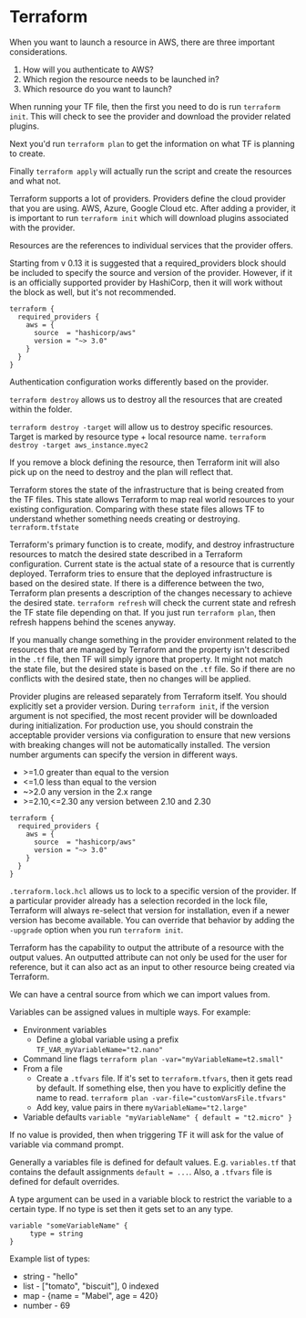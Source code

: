 <h1>Terraform</h1>
When you want to launch a resource in AWS, there are three important considerations.

1. How will you authenticate to AWS?
2. Which region the resource needs to be launched in?
3. Which resource do you want to launch?

When running your TF file, then the first you need to do is run `terraform init`.
This will check to see the provider and download the provider related plugins.

Next you'd run `terraform plan` to get the information on what TF is planning
to create.

Finally `terraform apply` will actually run the script and create the resources 
and what not.

Terraform supports a lot of providers. Providers define the cloud provider that
you are using. AWS, Azure, Google Cloud etc. After adding a provider, it is
important to run `terraform init` which will download plugins associated with the
provider.

Resources are the references to individual services that the provider offers.

Starting from v 0.13 it is suggested that a required_providers block should be 
included to specify the source and version of the provider. However, if it is
an officially supported provider by HashiCorp, then it will work without the
block as well, but it's not recommended.
````
terraform {
  required_providers {
    aws = {
      source  = "hashicorp/aws"
      version = "~> 3.0"
    }
  }
}
````

Authentication configuration works differently based on the provider.

`terraform destroy` allows us to destroy all the resources that are created
within the folder.

`terraform destroy -target` will allow us to destroy specific resources. Target
is marked by resource type + local resource name.
`terraform destroy -target aws_instance.myec2`

If you remove a block defining the resource, then Terraform init will also pick 
up on the need to destroy and the plan will reflect that.

Terraform stores the state of the infrastructure that is being created from
the TF files. This state allows Terraform to map real world resources to your
existing configuration. Comparing with these state files allows TF to understand
whether something needs creating or destroying. `terraform.tfstate`

Terraform's primary function is to create, modify, and destroy infrastructure
resources to match the desired state described in a Terraform configuration.
Current state is the actual state of a resource that is currently deployed.
Terraform tries to ensure that the deployed infrastructure is based on the
desired state. If there is a difference between the two, Terraform plan presents
a description of the changes necessary to achieve the desired state. `terraform
refresh` will check the current state and refresh the TF state file depending on
that. If you just run `terraform plan`, then refresh happens behind the scenes
anyway.

If you manually change something in the provider environment related to the
resources that are managed by Terraform and the property isn't described in
the `.tf` file, then TF will simply ignore that property. It might not match
the state file, but the desired state is based on the `.tf` file. So if there
are no conflicts with the desired state, then no changes will be applied.

Provider plugins are released separately from Terraform itself. You should 
explicitly set a provider version. During `terraform init`, if the version
argument is not specified, the most recent provider will be downloaded 
during initialization. For production use, you should constrain the acceptable
provider versions via configuration to ensure that new versions with breaking 
changes will not be automatically installed. The version number arguments
can specify the version in different ways.
* \>=1.0 greater than equal to the version
* <=1.0 less than equal to the version
* ~>2.0 any version in the 2.x range
* \>=2.10,<=2.30 any version between 2.10 and 2.30
````
terraform {
  required_providers {
    aws = {
      source  = "hashicorp/aws"
      version = "~> 3.0"
    }
  }
}
````

`.terraform.lock.hcl` allows us to lock to a specific version of the provider. If
a particular provider already has a selection recorded in the lock file, Terraform
will always re-select that version for installation, even if a newer version has
become available. You can override that behavior by adding the `-upgrade` option
when you run `terraform init`.

Terraform has the capability to output the attribute of a resource with the 
output values. An outputted attribute can not only be used for the user for
reference, but it can also act as an input to other resource being created
via Terraform.

We can have a central source from which we can import values from.

Variables can be assigned values in multiple ways. For example:
* Environment variables
  * Define a global variable using a prefix `TF_VAR_myVariableName="t2.nano"`
* Command line flags `terraform plan -var="myVariableName=t2.small"`
* From a file
  * Create a `.tfvars` file. If it's set to `terraform.tfvars`, then it gets read
  by default. If something else, then you have to explicitly define the name to read.
  `terraform plan -var-file="customVarsFile.tfvars"`
  * Add key, value pairs in there `myVariableName="t2.large"`
* Variable defaults ````variable "myVariableName" { default = "t2.micro" }````

If no value is provided, then when triggering TF it will ask for the value of
variable via command prompt.

Generally a variables file is defined for default values. E.g. `variables.tf` 
that contains the default assignments `default = ...`. Also, a `.tfvars` file is
defined for default overrides.

A type argument can be used in a variable block to restrict the variable to a
certain type. If no type is set then it gets set to an any type.
```
variable "someVariableName" {
     type = string
}
```
Example list of types:
* string - "hello"
* list - ["tomato", "biscuit"], 0 indexed
* map - {name = "Mabel", age = 420}
* number - 69